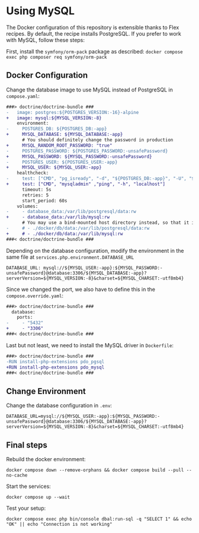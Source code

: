 # Using MySQL

The Docker configuration of this repository is extensible thanks to Flex recipes. By default, the recipe installs PostgreSQL.
If you prefer to work with MySQL, follow these steps:

First, install the `symfony/orm-pack` package as described: `docker compose exec php composer req symfony/orm-pack`

## Docker Configuration
Change the database image to use MySQL instead of PostgreSQL in `compose.yaml`:

```diff
###> doctrine/doctrine-bundle ###
-   image: postgres:${POSTGRES_VERSION:-16}-alpine
+   image: mysql:${MYSQL_VERSION:-8}
    environment:
-     POSTGRES_DB: ${POSTGRES_DB:-app}
+     MYSQL_DATABASE: ${MYSQL_DATABASE:-app}
      # You should definitely change the password in production
+     MYSQL_RANDOM_ROOT_PASSWORD: "true"
-     POSTGRES_PASSWORD: ${POSTGRES_PASSWORD:-unsafePassword}
+     MYSQL_PASSWORD: ${MYSQL_PASSWORD:-unsafePassword}
-     POSTGRES_USER: ${POSTGRES_USER:-app}
+     MYSQL_USER: ${MYSQL_USER:-app}
    healthcheck:
-     test: ["CMD", "pg_isready", "-d", "${POSTGRES_DB:-app}", "-U", "${POSTGRES_USER:-app}"]
+     test: ["CMD", "mysqladmin" ,"ping", "-h", "localhost"]
      timeout: 5s
      retries: 5
      start_period: 60s
    volumes:
-     - database_data:/var/lib/postgresql/data:rw
+     - database_data:/var/lib/mysql:rw
      # You may use a bind-mounted host directory instead, so that it is harder to accidentally remove the volume and lose all your data!
-     # - ./docker/db/data:/var/lib/postgresql/data:rw
+     # - ./docker/db/data:/var/lib/mysql:rw
###< doctrine/doctrine-bundle ###
```

Depending on the database configuration, modify the environment in the same file at `services.php.environment.DATABASE_URL`
```
DATABASE_URL: mysql://${MYSQL_USER:-app}:${MYSQL_PASSWORD:-unsafePassword}@database:3306/${MYSQL_DATABASE:-app}?serverVersion=${MYSQL_VERSION:-8}&charset=${MYSQL_CHARSET:-utf8mb4}
```

Since we changed the port, we also have to define this in the `compose.override.yaml`:
```diff
###> doctrine/doctrine-bundle ###
  database:
    ports:
-     - "5432"
+     - "3306"
###< doctrine/doctrine-bundle ###
```

Last but not least, we need to install the MySQL driver in `Dockerfile`:
```diff
###> doctrine/doctrine-bundle ###
-RUN install-php-extensions pdo_pgsql
+RUN install-php-extensions pdo_mysql
###< doctrine/doctrine-bundle ###
```

## Change Environment
Change the database configuration in `.env`:

```dotenv 
DATABASE_URL=mysql://${MYSQL_USER:-app}:${MYSQL_PASSWORD:-unsafePassword}@database:3306/${MYSQL_DATABASE:-app}?serverVersion=${MYSQL_VERSION:-8}&charset=${MYSQL_CHARSET:-utf8mb4}
```

## Final steps
Rebuild the docker environment:
```shell
docker compose down --remove-orphans && docker compose build --pull --no-cache
```

Start the services:
```shell
docker compose up --wait
```

Test your setup:
```shell
docker compose exec php bin/console dbal:run-sql -q "SELECT 1" && echo "OK" || echo "Connection is not working"
```
